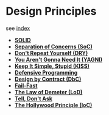 # Design Principles

see [index](./index.md)

* **[SOLID](./solid.md)**
* **[Separation of Concerns (SoC)](./soc.md)**
* **[Don't Repeat Yourself (DRY)](./dry.md)**
* **[You Aren't Gonna Need It (YAGNI)](./yagni.md)**
* **[Keep It Simple, Stupid (KISS)](./kiss.md)**
* **[Defensive Programming](./defensive-programming.md)**
* **[Design by Contract (DbC)](./design-by-contract.md)**
* **[Fail-Fast](./fail-fast.md)**
* **[The Law of Demeter (LoD)](./law-of-demeter.md)**
* **[Tell, Don't Ask](./tell-dont-ask.md)**
* **[The Hollywood Principle (IoC)](./hollywood-principle.md)**